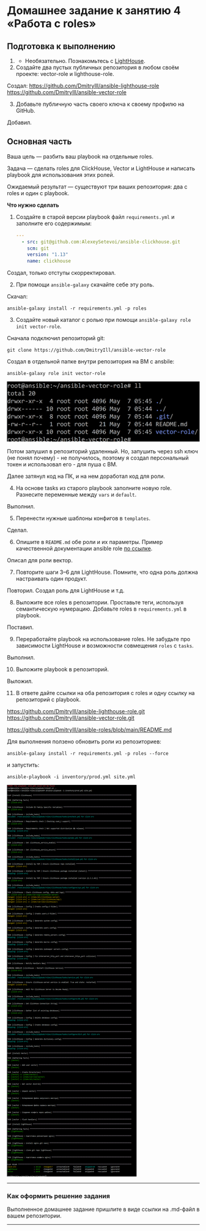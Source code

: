 # Домашнее задание к занятию 4 «Работа с roles»

## Подготовка к выполнению

1. * Необязательно. Познакомьтесь с [LightHouse](https://youtu.be/ymlrNlaHzIY?t=929).
2. Создайте два пустых публичных репозитория в любом своём проекте: vector-role и lighthouse-role.

Создал:
https://github.com/DmitryIll/ansible-lighthouse-role
https://github.com/DmitryIll/ansible-vector-role 


3. Добавьте публичную часть своего ключа к своему профилю на GitHub.

Добавил.

## Основная часть

Ваша цель — разбить ваш playbook на отдельные roles. 

Задача — сделать roles для ClickHouse, Vector и LightHouse и написать playbook для использования этих ролей. 

Ожидаемый результат — существуют три ваших репозитория: два с roles и один с playbook.

**Что нужно сделать**

1. Создайте в старой версии playbook файл `requirements.yml` и заполните его содержимым:

   ```yaml
   ---
     - src: git@github.com:AlexeySetevoi/ansible-clickhouse.git
       scm: git
       version: "1.13"
       name: clickhouse 
   ```
Создал, только отступы скорректировал.


2. При помощи `ansible-galaxy` скачайте себе эту роль.

Скачал:

```
ansible-galaxy install -r requirements.yml -p roles
```

3. Создайте новый каталог с ролью при помощи `ansible-galaxy role init vector-role`.

Сначала подключил репозиторий git:

```
git clone https://github.com/DmitryIll/ansible-vector-role
```

Создал в отдельной папке внутри репозитория на ВМ с ansbile:

```
ansible-galaxy role init vector-role
```
![alt text](image.png)

Потом запушил в репозиторий удаленный.
Но, запушить через ssh ключ (не понял почему) -  не получилось, поэтому я создал персональный токен и использовал его - для пуша с ВМ.

Далее затянул код на ПК, и на нем доработал код для роли.

4. На основе tasks из старого playbook заполните новую role. Разнесите переменные между `vars` и `default`. 

Выполнил.

5. Перенести нужные шаблоны конфигов в `templates`.

Сделал.

6. Опишите в `README.md` обе роли и их параметры. Пример качественной документации ansible role [по ссылке](https://github.com/cloudalchemy/ansible-prometheus).

Описал для роли вектор.

7. Повторите шаги 3–6 для LightHouse. Помните, что одна роль должна настраивать один продукт.

Повторил. Создал роль для LightHouse и т.д.

8. Выложите все roles в репозитории. Проставьте теги, используя семантическую нумерацию. Добавьте roles в `requirements.yml` в playbook.

Поставил.

9. Переработайте playbook на использование roles. Не забудьте про зависимости LightHouse и возможности совмещения `roles` с `tasks`.

Выполнил.

10. Выложите playbook в репозиторий.

Выложил.

11. В ответе дайте ссылки на оба репозитория с roles и одну ссылку на репозиторий с playbook.


https://github.com/DmitryIll/ansible-lighthouse-role.git
https://github.com/DmitryIll/ansible-vector-role.git 

https://github.com/DmitryIll/ansible-roles/blob/main/README.md 

Для выполнения ползено обновить роли из репозиториев:

```
ansible-galaxy install -r requirements.yml -p roles --force
```
и запустить:

```
ansible-playbook -i inventory/prod.yml site.yml
```

![alt text](image-1.png)

---

### Как оформить решение задания

Выполненное домашнее задание пришлите в виде ссылки на .md-файл в вашем репозитории.

---
